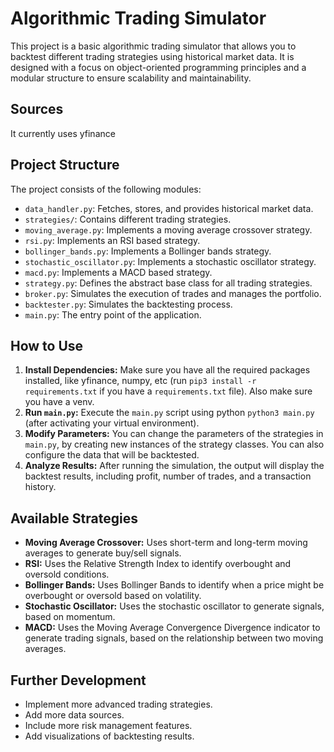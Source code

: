 # Algorithmic Trading Simulator

This project is a basic algorithmic trading simulator that allows you to backtest different trading strategies using historical market data. It is designed with a focus on object-oriented programming principles and a modular structure to ensure scalability and maintainability.

## Sources

It currently uses yfinance

## Project Structure

The project consists of the following modules:

*   `data_handler.py`: Fetches, stores, and provides historical market data.
*   `strategies/`: Contains different trading strategies.
   *   `moving_average.py`: Implements a moving average crossover strategy.
   *    `rsi.py`: Implements an RSI based strategy.
   *    `bollinger_bands.py`: Implements a Bollinger bands strategy.
   *    `stochastic_oscillator.py`: Implements a stochastic oscillator strategy. 
   *    `macd.py`: Implements a MACD based strategy.
*   `strategy.py`: Defines the abstract base class for all trading strategies.
*   `broker.py`: Simulates the execution of trades and manages the portfolio.
*   `backtester.py`: Simulates the backtesting process.
*   `main.py`: The entry point of the application.

## How to Use

1.  **Install Dependencies:** Make sure you have all the required packages installed, like yfinance, numpy, etc (run `pip3 install -r requirements.txt` if you have a `requirements.txt` file). Also make sure you have a venv. 
2.  **Run `main.py`:** Execute the `main.py` script using python `python3 main.py` (after activating your virtual environment).
3.  **Modify Parameters:** You can change the parameters of the strategies in `main.py`, by creating new instances of the strategy classes. You can also configure the data that will be backtested.
4.  **Analyze Results:** After running the simulation, the output will display the backtest results, including profit, number of trades, and a transaction history.

## Available Strategies

*   **Moving Average Crossover:** Uses short-term and long-term moving averages to generate buy/sell signals.
*   **RSI:** Uses the Relative Strength Index to identify overbought and oversold conditions.
*   **Bollinger Bands:** Uses Bollinger Bands to identify when a price might be overbought or oversold based on volatility.
*   **Stochastic Oscillator:** Uses the stochastic oscillator to generate signals, based on momentum.
*   **MACD:** Uses the Moving Average Convergence Divergence indicator to generate trading signals, based on the relationship between two moving averages. 

## Further Development

*   Implement more advanced trading strategies.
*   Add more data sources.
*   Include more risk management features.
*   Add visualizations of backtesting results.


